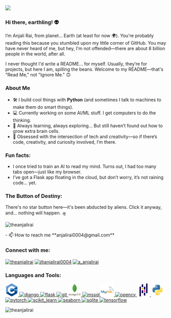 <div id="header" align="left">
  <img src="![github-header-image (2)](https://github.com/user-attachments/assets/dc65c3bb-9146-4d73-b586-bd2d555bf827)"/>
</div>

### Hi there, earthling! 👽

I’m Anjali Rai, from planet... Earth (at least for now 🌍). You're probably reading this because you stumbled upon my little corner of GitHub. You may have never heard of me, but hey, I'm not offended—there are about 8 billion people in the world, after all.

I never thought I'd write a README... for myself. Usually, they’re for projects, but here I am, spilling the beans. Welcome to my README—that's "Read Me," not "Ignore Me." 🙃

### About Me

- 🛠️ I build cool things with **Python** (and sometimes I talk to machines to make them do smart things).
- 💻 Currently working on some AI/ML stuff. I get computers to do the thinking.
- 🌱 Always learning, always exploring... But still haven’t found out how to grow extra brain cells.
- 🔭 Obsessed with the intersection of tech and creativity—so if there’s code, creativity, and curiosity involved, I’m there.

### Fun facts:
- I once tried to train an AI to read my mind. Turns out, I had too many tabs open—just like my browser.
- I’ve got a Flask app floating in the cloud, but don’t worry, it’s not raining code... yet.

### The Button of Destiny:
There's no star button here—it's been abducted by aliens. Click it anyway, and... nothing will happen. 🛸

<p align="left"> <img src="https://komarev.com/ghpvc/?username=theanjalirai&label=Profile%20views&color=0e75b6&style=flat" alt="theanjalirai" /> </p>
- 📫 How to reach me **anjalirai0004@gmail.com**

<h3 align="left">Connect with me:</h3>
<p align="left">
<a href="https://kaggle.com/theanjalirai" target="blank"><img align="center" src="https://raw.githubusercontent.com/rahuldkjain/github-profile-readme-generator/master/src/images/icons/Social/kaggle.svg" alt="theanjalirai" height="30" width="40" /></a>
<a href="https://medium.com/@anjalirai0004" target="blank"><img align="center" src="https://raw.githubusercontent.com/rahuldkjain/github-profile-readme-generator/master/src/images/icons/Social/medium.svg" alt="@anjalirai0004" height="30" width="40" /></a>
<a href="https://www.leetcode.com/a_anjalirai" target="blank"><img align="center" src="https://raw.githubusercontent.com/rahuldkjain/github-profile-readme-generator/master/src/images/icons/Social/leet-code.svg" alt="a_anjalirai" height="30" width="40" /></a>
</p>

<h3 align="left">Languages and Tools:</h3>
<p align="left"> 
  <a href="https://www.w3schools.com/cpp/" target="_blank" rel="noreferrer"> <img src="https://raw.githubusercontent.com/devicons/devicon/master/icons/cplusplus/cplusplus-original.svg" alt="cplusplus" width="40" height="40"/> </a> 
  <a href="https://www.djangoproject.com/" target="_blank" rel="noreferrer"> <img src="https://cdn.worldvectorlogo.com/logos/django.svg" alt="django" width="40" height="40"/> </a> 
  <a href="https://flask.palletsprojects.com/" target="_blank" rel="noreferrer"> <img src="https://www.vectorlogo.zone/logos/pocoo_flask/pocoo_flask-icon.svg" alt="flask" width="40" height="40"/> </a> 
  <a href="https://git-scm.com/" target="_blank" rel="noreferrer"> <img src="https://www.vectorlogo.zone/logos/git-scm/git-scm-icon.svg" alt="git" width="40" height="40"/> </a> 
  <a href="https://www.mongodb.com/" target="_blank" rel="noreferrer"> <img src="https://raw.githubusercontent.com/devicons/devicon/master/icons/mongodb/mongodb-original-wordmark.svg" alt="mongodb" width="40" height="40"/> </a> 
  <a href="https://www.microsoft.com/en-us/sql-server" target="_blank" rel="noreferrer"> <img src="https://www.svgrepo.com/show/303229/microsoft-sql-server-logo.svg" alt="mssql" width="40" height="40"/> </a> 
  <a href="https://www.mysql.com/" target="_blank" rel="noreferrer"> <img src="https://raw.githubusercontent.com/devicons/devicon/master/icons/mysql/mysql-original-wordmark.svg" alt="mysql" width="40" height="40"/> </a> 
  <a href="https://opencv.org/" target="_blank" rel="noreferrer"> <img src="https://www.vectorlogo.zone/logos/opencv/opencv-icon.svg" alt="opencv" width="40" height="40"/> </a> 
  <a href="https://pandas.pydata.org/" target="_blank" rel="noreferrer"> <img src="https://raw.githubusercontent.com/devicons/devicon/2ae2a900d2f041da66e950e4d48052658d850630/icons/pandas/pandas-original.svg" alt="pandas" width="40" height="40"/> </a> 
  <a href="https://www.python.org" target="_blank" rel="noreferrer"> <img src="https://raw.githubusercontent.com/devicons/devicon/master/icons/python/python-original.svg" alt="python" width="40" height="40"/> </a> 
  <a href="https://pytorch.org/" target="_blank" rel="noreferrer"> <img src="https://www.vectorlogo.zone/logos/pytorch/pytorch-icon.svg" alt="pytorch" width="40" height="40"/> </a> 
  <a href="https://scikit-learn.org/" target="_blank" rel="noreferrer"> <img src="https://upload.wikimedia.org/wikipedia/commons/0/05/Scikit_learn_logo_small.svg" alt="scikit_learn" width="40" height="40"/> </a> 
  <a href="https://seaborn.pydata.org/" target="_blank" rel="noreferrer"> <img src="https://seaborn.pydata.org/_images/logo-mark-lightbg.svg" alt="seaborn" width="40" height="40"/> </a> 
  <a href="https://www.sqlite.org/" target="_blank" rel="noreferrer"> <img src="https://www.vectorlogo.zone/logos/sqlite/sqlite-icon.svg" alt="sqlite" width="40" height="40"/> </a> 
  <a href="https://www.tensorflow.org" target="_blank" rel="noreferrer"> <img src="https://www.vectorlogo.zone/logos/tensorflow/tensorflow-icon.svg" alt="tensorflow" width="40" height="40"/> </a> 
</p>

<p><img align="left" src="https://github-readme-stats.vercel.app/api/top-langs?username=theanjalirai&show_icons=true&locale=en&layout=compact" alt="theanjalirai" /></p>

